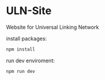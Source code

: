 # ULN-Site
Website for Universal Linking Network


install packages:

```bash
npm install
```

run dev enviroment:
```bash
npm run dev
```


